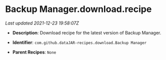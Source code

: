 # Backup Manager.download.recipe

_Last updated 2021-12-23 19:58:07Z_

- **Description**: Download recipe for the latest version of Backup Manager.

- **Identifier**: `com.github.dataJAR-recipes.download.Backup Manager`

- **Parent Recipes**: `None`